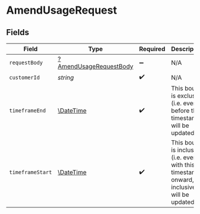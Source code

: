 # AmendUsageRequest


## Fields

| Field                                                                                       | Type                                                                                        | Required                                                                                    | Description                                                                                 | Example                                                                                     |
| ------------------------------------------------------------------------------------------- | ------------------------------------------------------------------------------------------- | ------------------------------------------------------------------------------------------- | ------------------------------------------------------------------------------------------- | ------------------------------------------------------------------------------------------- |
| `requestBody`                                                                               | [?AmendUsageRequestBody](../../models/operations/AmendUsageRequestBody.md)                  | :heavy_minus_sign:                                                                          | N/A                                                                                         |                                                                                             |
| `customerId`                                                                                | *string*                                                                                    | :heavy_check_mark:                                                                          | N/A                                                                                         |                                                                                             |
| `timeframeEnd`                                                                              | [\DateTime](https://www.php.net/manual/en/class.datetime.php)                               | :heavy_check_mark:                                                                          | This bound is exclusive (i.e. events before this timestamp will be updated)                 | 2022-05-11T17:46:20Z                                                                        |
| `timeframeStart`                                                                            | [\DateTime](https://www.php.net/manual/en/class.datetime.php)                               | :heavy_check_mark:                                                                          | This bound is inclusive (i.e. events with this timestamp onward, inclusive will be updated) | 2022-05-11T17:46:20Z                                                                        |